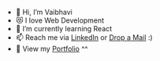 - 👋 Hi, I’m Vaibhavi
- 😻 I love Web Development
- 🌱 I’m currently learning React 
- 📫 Reach me via [LinkedIn](https://www.linkedin.com/in/vaibhavi-pore-242042211/) or [Drop a Mail](mailto:porevaibhavi5@gmail.com) :)
- 🐾 View my [Portfolio](https://vpore.github.io/MyPortfolio/) ^^

<!---
vpore/vpore is a ✨ special ✨ repository because its `README.md` (this file) appears on your GitHub profile.
You can click the Preview link to take a look at your changes.
--->
